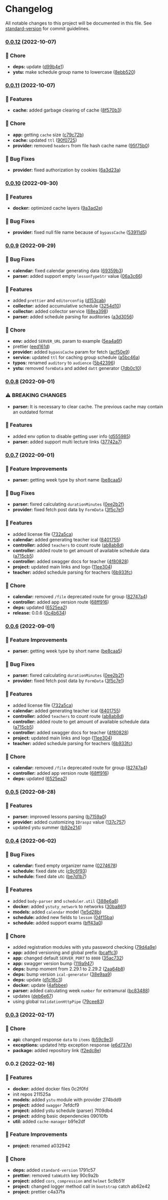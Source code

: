 # Changelog

All notable changes to this project will be documented in this file. See [standard-version](https://github.com/conventional-changelog/standard-version) for commit guidelines.

### [0.0.12](https://github.com/YSTUty/ystuty-parser/compare/v0.0.11...v0.0.12) (2022-10-07)


### 🧹 Chore

* **deps:** update ([d99b4e1](https://github.com/YSTUty/ystuty-parser/commit/d99b4e15b2c70a85958a6f1575acc24a6376a425))
* **ystu:** make schedule group name to lowercase ([8ebb520](https://github.com/YSTUty/ystuty-parser/commit/8ebb520571632eeefdf308e4d2f5c3b0bced1530))

### [0.0.11](https://github.com/YSTUty/ystuty-parser/compare/v0.0.10...v0.0.11) (2022-10-07)


### 🚀 Features

* **cache:** added garbage clearing of cache ([8f570b3](https://github.com/YSTUty/ystuty-parser/commit/8f570b3a0f5877d6f92bdb8ede222829f844c0c5))


### 🧹 Chore

* **app:** getting `cache` size ([c79c72b](https://github.com/YSTUty/ystuty-parser/commit/c79c72bf00c67d0b8ec69add8facbf3db93ef0ea))
* **cache:** updated `ttl` ([90f0725](https://github.com/YSTUty/ystuty-parser/commit/90f07254aa06be93d14301c0d215bc39bc6c57c1))
* **provider:** removed `headers` from file hash cache name ([95f75b0](https://github.com/YSTUty/ystuty-parser/commit/95f75b0d55c8215942d0f98d2170fcbd2c38cc2e))


### 🐛 Bug Fixes

* **provider:** fixed authorization by cookies ([6a3d23a](https://github.com/YSTUty/ystuty-parser/commit/6a3d23a9eb3003463100ba51a996900559f2d640))

### [0.0.10](https://github.com/YSTUty/ystuty-parser/compare/v0.0.9...v0.0.10) (2022-09-30)


### 🚀 Features

* **docker:** optimized cache layers ([9a3ad2e](https://github.com/YSTUty/ystuty-parser/commit/9a3ad2e91ee642a548bec3daf01da65ae8c393c2))


### 🐛 Bug Fixes

* **provider:** fixed null file name because of `bypassCache` ([53911d5](https://github.com/YSTUty/ystuty-parser/commit/53911d58984e4a52803f06ba34a0fcc8846841b2))

### [0.0.9](https://github.com/YSTUty/ystuty-parser/compare/v0.0.8...v0.0.9) (2022-09-29)


### 🐛 Bug Fixes

* **calendar:** fixed calendar generating data ([69359b3](https://github.com/YSTUty/ystuty-parser/commit/69359b3fd856aaa20634a960856504c7db20b661))
* **parser:** added support empty `lessonTypeStr` value ([06a3c66](https://github.com/YSTUty/ystuty-parser/commit/06a3c66d27d0b0633751868fcd552c8cc6627e6a))


### 🚀 Features

* added `prettier` and `editorconfig` ([d153cab](https://github.com/YSTUty/ystuty-parser/commit/d153cab8847a285515346ccc52447aa68188e6e5))
* **collector:** added accumulative schedule ([3254d10](https://github.com/YSTUty/ystuty-parser/commit/3254d107298851cd50c8f3bbd1086c774006fc46))
* **collector:** added collector service ([68ea398](https://github.com/YSTUty/ystuty-parser/commit/68ea398e31bae7fa2064274a87297b4c6d6c7c43))
* **parser:** added schedule parsing for auditories ([a3d3056](https://github.com/YSTUty/ystuty-parser/commit/a3d3056d810f006d85bbdab363b9cfb537c92d18))


### 🧹 Chore

* **env:** added `SERVER_URL` param to example ([5ea4a6f](https://github.com/YSTUty/ystuty-parser/commit/5ea4a6fe9e86b55d0ea84a24cb1e98487a3f69b1))
* prettier ([eed161d](https://github.com/YSTUty/ystuty-parser/commit/eed161d15eaa22e855fbbd105fbbc9e188502115))
* **provider:** added `bypassCache` param for fetch ([acf50e9](https://github.com/YSTUty/ystuty-parser/commit/acf50e951df89e93ce24306aebe65d034e468870))
* **service:** updated `ttl` for caching group schedule ([a5bc46a](https://github.com/YSTUty/ystuty-parser/commit/a5bc46a1dbb6643c78212ab450e294d8a239ad85))
* **typos:** renamed `auditory` to `audience` ([5b42396](https://github.com/YSTUty/ystuty-parser/commit/5b42396d1cc467b33aa9e9c81d5686d5feb000f9))
* **ystu:** removed `formData` and added `datt` generator ([7db0c10](https://github.com/YSTUty/ystuty-parser/commit/7db0c10c9bf01b395061d71120e8e5028014c829))

### [0.0.8](https://github.com/YSTUty/ystuty-parser/compare/v0.0.7...v0.0.8) (2022-09-01)


### ⚠ BREAKING CHANGES

* **parser:** It is necessary to clear cache. The previous cache may contain an outdated format

### 🚀 Features

* added env option to disable getting user info ([d555985](https://github.com/YSTUty/ystuty-parser/commit/d55598556463737996801a93a980787aa4810a2a))
* **parser:** added support multi lecture links ([37742a7](https://github.com/YSTUty/ystuty-parser/commit/37742a73c8315241f74245b2df542c047e94c906))

### [0.0.7](https://github.com/YSTUty/ystuty-parser/compare/v0.0.5...v0.0.7) (2022-09-01)


### 🌟 Feature Improvements

* **parser:** getting week type by short name ([be8caa5](https://github.com/YSTUty/ystuty-parser/commit/be8caa5d8c533ff72f2d1b18e71f428eb4f0a095))


### 🐛 Bug Fixes

* **parser:** fixred calculating `durationMinutes` ([0ee2b2f](https://github.com/YSTUty/ystuty-parser/commit/0ee2b2f4274c87af94d01e23358ade3ef2e4a5af))
* **provider:** fixed fetch post data by `FormData` ([3f5c7e1](https://github.com/YSTUty/ystuty-parser/commit/3f5c7e139400a8f06b879efeec13c0653deade2a))


### 🚀 Features

* added license file ([732a5ca](https://github.com/YSTUty/ystuty-parser/commit/732a5cadbc8a259b5ba6a0cabe5ffaf02dec8979))
* **calendar:** added generating teacher ical ([8401755](https://github.com/YSTUty/ystuty-parser/commit/840175530eef63c0b56aee9d04c10292b3cf6aab))
* **controller:** added `teachers` to count route ([ab8ab8d](https://github.com/YSTUty/ystuty-parser/commit/ab8ab8de2e476f905447c48db9257e4cd4ce5114))
* **controller:** added route to get amount of available schedule data ([a715cb5](https://github.com/YSTUty/ystuty-parser/commit/a715cb5524f546bc6bd1bc2740ba7c11715b32e8))
* **controller:** added swagger docs for teacher ([4f80828](https://github.com/YSTUty/ystuty-parser/commit/4f808288534088ff0df6bbe67d6b6962f4f38a5a))
* **project:** updated main links and logo ([11ee304](https://github.com/YSTUty/ystuty-parser/commit/11ee304362b4a4a9e6f1e8fea16f4aefb00c96d6))
* **teacher:** added schedule parsing for teachers ([6b933fc](https://github.com/YSTUty/ystuty-parser/commit/6b933fcbc14c8bf57167e83ef25a83ce73e778bd))


### 🧹 Chore

* **calendar:** removed `/file` deprecated route for group ([82747a4](https://github.com/YSTUty/ystuty-parser/commit/82747a4b88c352684df7e1f70ae8bafa02eaab06))
* **controller:** added app version route ([68ff916](https://github.com/YSTUty/ystuty-parser/commit/68ff9168de52b61cf3c20e3e55c1439f700fc3ef))
* **deps:** updated ([6525ea2](https://github.com/YSTUty/ystuty-parser/commit/6525ea24021c4a99e7df74ac2cd64f73a39317bb))
* **release:** 0.0.6 ([0c4b634](https://github.com/YSTUty/ystuty-parser/commit/0c4b6342bedffbfe3e038b1b755ed63b5b03d915))

### [0.0.6](https://github.com/YSTUty/ystuty-parser/compare/v0.0.5...v0.0.6) (2022-09-01)


### 🌟 Feature Improvements

* **parser:** getting week type by short name ([be8caa5](https://github.com/YSTUty/ystuty-parser/commit/be8caa5d8c533ff72f2d1b18e71f428eb4f0a095))


### 🐛 Bug Fixes

* **parser:** fixred calculating `durationMinutes` ([0ee2b2f](https://github.com/YSTUty/ystuty-parser/commit/0ee2b2f4274c87af94d01e23358ade3ef2e4a5af))
* **provider:** fixed fetch post data by `FormData` ([3f5c7e1](https://github.com/YSTUty/ystuty-parser/commit/3f5c7e139400a8f06b879efeec13c0653deade2a))


### 🚀 Features

* added license file ([732a5ca](https://github.com/YSTUty/ystuty-parser/commit/732a5cadbc8a259b5ba6a0cabe5ffaf02dec8979))
* **calendar:** added generating teacher ical ([8401755](https://github.com/YSTUty/ystuty-parser/commit/840175530eef63c0b56aee9d04c10292b3cf6aab))
* **controller:** added `teachers` to count route ([ab8ab8d](https://github.com/YSTUty/ystuty-parser/commit/ab8ab8de2e476f905447c48db9257e4cd4ce5114))
* **controller:** added route to get amount of available schedule data ([a715cb5](https://github.com/YSTUty/ystuty-parser/commit/a715cb5524f546bc6bd1bc2740ba7c11715b32e8))
* **controller:** added swagger docs for teacher ([4f80828](https://github.com/YSTUty/ystuty-parser/commit/4f808288534088ff0df6bbe67d6b6962f4f38a5a))
* **project:** updated main links and logo ([11ee304](https://github.com/YSTUty/ystuty-parser/commit/11ee304362b4a4a9e6f1e8fea16f4aefb00c96d6))
* **teacher:** added schedule parsing for teachers ([6b933fc](https://github.com/YSTUty/ystuty-parser/commit/6b933fcbc14c8bf57167e83ef25a83ce73e778bd))


### 🧹 Chore

* **calendar:** removed `/file` deprecated route for group ([82747a4](https://github.com/YSTUty/ystuty-parser/commit/82747a4b88c352684df7e1f70ae8bafa02eaab06))
* **controller:** added app version route ([68ff916](https://github.com/YSTUty/ystuty-parser/commit/68ff9168de52b61cf3c20e3e55c1439f700fc3ef))
* **deps:** updated ([6525ea2](https://github.com/YSTUty/ystuty-parser/commit/6525ea24021c4a99e7df74ac2cd64f73a39317bb))

### [0.0.5](https://github.com/yaponyal/ystuty-parser/compare/v0.0.4...v0.0.5) (2022-08-28)


### 🚀 Features

* **parser:** improved lessons parsing ([b7159a0](https://github.com/yaponyal/ystuty-parser/commit/b7159a0aab4257809ddcd062f84a5db8731cbe0f))
* **provider:** added customizing `IDraspz` value ([137c757](https://github.com/yaponyal/ystuty-parser/commit/137c757d1b6f8049efe533a0c6fba8b925e60a1b))
* updated ystu summer ([b92e214](https://github.com/yaponyal/ystuty-parser/commit/b92e214338f7da0d92b391beee8fd8901f2e3182))

### [0.0.4](https://github.com/yaponyal/ystuty-parser/compare/v0.0.3...v0.0.4) (2022-06-02)


### 🐛 Bug Fixes

* **calendar:** fixed empty organizer name ([0274678](https://github.com/yaponyal/ystuty-parser/commit/0274678bd2d733d7518709a55e22bdb09bbbd300))
* **schedule:** fixed date utc ([c9c6f93](https://github.com/yaponyal/ystuty-parser/commit/c9c6f9381bb378019d7ba876b219f659935d8385))
* **schedule:** fixed date utc ([be7d1b7](https://github.com/yaponyal/ystuty-parser/commit/be7d1b72e4edf2a3d7d1034afdaa59244b7f4ed0))


### 🚀 Features

* added `body-parser` and `scheduler.util` ([388e6a8](https://github.com/yaponyal/ystuty-parser/commit/388e6a8d5f746caf9dfb1e4411d6ff1ab764adbc))
* **docker:** added `ystuty_network` to networks ([30ba861](https://github.com/yaponyal/ystuty-parser/commit/30ba8616d3df008c66d796c21d87670405e595be))
* **models:** added `calendar` model ([1e5d28b](https://github.com/yaponyal/ystuty-parser/commit/1e5d28b19839f643e79bd27cfb1600a624721239))
* **schedule:** added new fields to `lesson` ([04f15ba](https://github.com/yaponyal/ystuty-parser/commit/04f15ba1d103938e9b07c8d2e7f3f6d6526957b9))
* **schedule:** added support exams ([bff43a0](https://github.com/yaponyal/ystuty-parser/commit/bff43a026b3cee32a7e9d67fd424e602806b0b84))


### 🧹 Chore

* added registration modules with ystu password checking ([79d4a9e](https://github.com/yaponyal/ystuty-parser/commit/79d4a9e7d2a9aef66c8ccf703e3ae0e74541d02a))
* **app:** added versioning and global prefix ([bcaffc3](https://github.com/yaponyal/ystuty-parser/commit/bcaffc38ad469373d728b9238f1729eaf2a572e6))
* **app:** changed default `SERVER_PORT` to `8080` ([35ac732](https://github.com/yaponyal/ystuty-parser/commit/35ac732ad415e4f1802fe85b7b5457812d14ecd6))
* **app:** swagger version bump ([119a947](https://github.com/yaponyal/ystuty-parser/commit/119a947f26b05b9900b4e2614a08751a692d839c))
* **deps:** bump moment from 2.29.1 to 2.29.2 ([2aa64b8](https://github.com/yaponyal/ystuty-parser/commit/2aa64b821686af381f8ee3c00ff2c80107554b8a))
* **deps:** bump version `ical-generator` ([38e9aa9](https://github.com/yaponyal/ystuty-parser/commit/38e9aa912063f60fbeaf91889a28f597ab09f365))
* **deps:** update ([d1c16c3](https://github.com/yaponyal/ystuty-parser/commit/d1c16c3f665d628ffeef9cfa1bcede777d79e384))
* **docker:** update ([4afbbee](https://github.com/yaponyal/ystuty-parser/commit/4afbbeec5871417728345e1f15684f93d44478f4))
* **parser:** added calculating week `number` for extramural ([bc83488](https://github.com/yaponyal/ystuty-parser/commit/bc834881145791edabbb5ff9a5ced6ce14fb97ed))
* updates ([deb6e67](https://github.com/yaponyal/ystuty-parser/commit/deb6e6731bb7b68325cc3b6c7f1317348ce3e8f9))
* using global `ValidationHttpPipe` ([79cee83](https://github.com/yaponyal/ystuty-parser/commit/79cee8306b5dbccf5bcf511612c79738579a1bfe))

### [0.0.3](https://github.com/yaponyal/ystuty-parser/compare/v0.0.2...v0.0.3) (2022-02-17)


### 🧹 Chore

* **api:** changed response `data` to `items` ([b59c9e3](https://github.com/yaponyal/ystuty-parser/commit/b59c9e372ee476ef1b4e6511e5609d57490dda3b))
* **exceptions:** updated http exception response ([e6d737e](https://github.com/yaponyal/ystuty-parser/commit/e6d737e651ee742625853c21aab348993938c910))
* **package:** added repository link ([f2edc8e](https://github.com/yaponyal/ystuty-parser/commit/f2edc8e2cd471d9a3eec27d0363739d2b8589464))

### 0.0.2 (2022-02-16)


### 🚀 Features

* **docker:** added docker files 0c2f0fd
* init repos 211525a
* **models:** added `ystu` module with provider 274bdd9
* **project:** added `swagger` 7efdcf9
* **project:** added ystu schedule (parser) 7f09db4
* **project:** adding basic dependencies 09010fb
* **util:** added `cache-manager` b91e2df


### 🌟 Feature Improvements

* **project:** renamed a032942


### 🧹 Chore

* **deps:** added `standard-version` 1791c57
* **prettier:** removed `tabWidth` key 90c9a2b
* **project:** added `cors`, `compression` and `helmet` 5c9b51f
* **project:** changed logger method call in `bootstrap` catch ab62e42
* **project:** prettier c4a37fa
